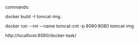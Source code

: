 commands: 

docker build -t tomcat-img .

docker run --rm --name tomcat-cnt -p 8080:8080 tomcat-img 

http://localhost:8080/docker-task/